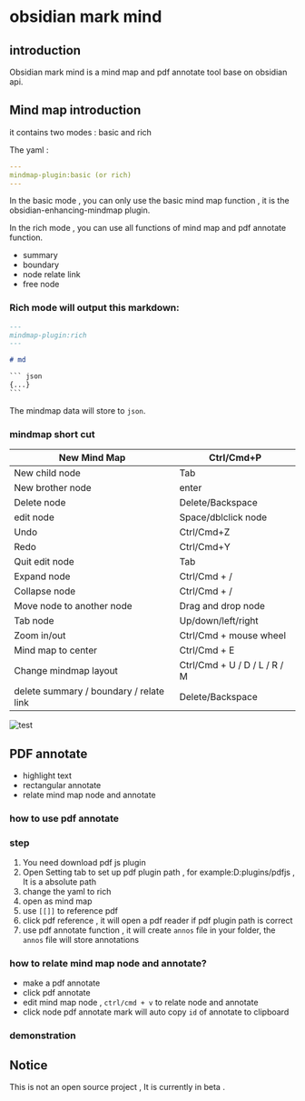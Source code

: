 # obsidian mark mind

## introduction

Obsidian mark mind is a mind map and pdf annotate tool base on obsidian api.

## Mind map introduction

it contains  two modes : basic and rich 

The yaml :

```yaml
---
mindmap-plugin:basic (or rich)
---
```

In the basic mode , you can only use the basic mind map function , it is the obsidian-enhancing-mindmap plugin.

In the rich mode , you can use all functions of mind map and pdf annotate function.

- summary
- boundary
- node relate link
- free node

### Rich mode will output  this  markdown:

```markdown
---
mindmap-plugin:rich
---

# md 

​``` json
{...}
​```

```

The mindmap data will store to `json`.

### mindmap short cut

| New Mind Map                            | Ctrl/Cmd+P                   |
| --------------------------------------- | ---------------------------- |
| New child node                          | Tab                          |
| New brother node                        | enter                        |
| Delete node                             | Delete/Backspace             |
| edit node                               | Space/dblclick node          |
| Undo                                    | Ctrl/Cmd+Z                   |
| Redo                                    | Ctrl/Cmd+Y                   |
| Quit edit node                          | Tab                          |
| Expand node                             | Ctrl/Cmd + /                 |
| Collapse node                           | Ctrl/Cmd + /                 |
| Move node to another node               | Drag and drop node           |
| Tab node                                | Up/down/left/right           |
| Zoom in/out                             | Ctrl/Cmd + mouse wheel       |
| Mind map to center                      | Ctrl/Cmd + E                 |
| Change mindmap layout                   | Ctrl/Cmd + U / D / L / R / M |
| delete summary / boundary / relate link | Delete/Backspace             |

![test](https://user-images.githubusercontent.com/18719494/130028629-1a1e448d-32b9-4201-b152-1ad09439e18e.gif)


## PDF annotate

- highlight text
- rectangular annotate
- relate  mind map node and annotate

### how to use pdf annotate

### step

1. You need download pdf js plugin 
2. Open Setting tab  to set up pdf plugin path , for example:D:plugins/pdfjs , It is a absolute path
3. change the yaml to rich
4. open as mind map
5. use `[[]]` to reference pdf
6. click pdf reference , it will open a pdf reader if pdf plugin path is correct
7. use pdf annotate function , it will create `annos` file in your folder, the `annos` file will  store annotations 

### how to relate mind map node and annotate?

- make a pdf annotate
- click pdf annotate
- edit mind map node , `ctrl/cmd + v` to relate node and annotate
- click node pdf annotate mark will auto copy `id` of annotate to clipboard

### demonstration



## Notice 

This is not an open source project , It is currently in beta .



